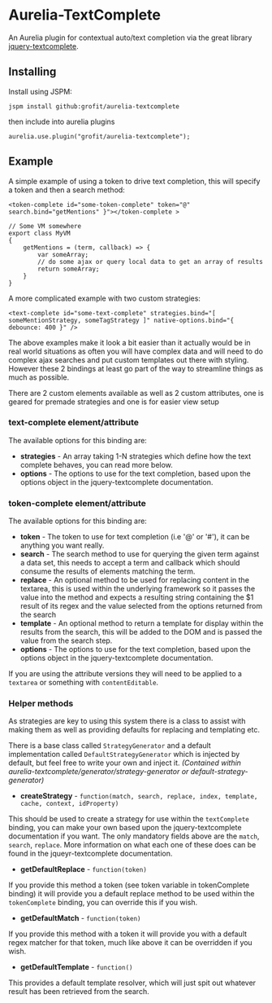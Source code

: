 # Aurelia-TextComplete

An Aurelia plugin for contextual auto/text completion via the great library [jquery-textcomplete](https://github.com/yuku-t/jquery-textcomplete/).

## Installing

Install using JSPM:

`jspm install github:grofit/aurelia-textcomplete`

then include into aurelia plugins

`aurelia.use.plugin("grofit/aurelia-textcomplete");`

## Example

A simple example of using a token to drive text completion, this will specify a token and then a search method:
```
<token-complete id="some-token-complete" token="@" search.bind="getMentions" }"></token-complete >

// Some VM somewhere
export class MyVM
{
    getMentions = (term, callback) => {
        var someArray;
        // do some ajax or query local data to get an array of results
        return someArray;
    }
}
```

A more complicated example with two custom strategies:
```
<text-complete id="some-text-complete" strategies.bind="[ someMentionStrategy, someTagStrategy ]" native-options.bind="{ debounce: 400 }" />
```

The above examples make it look a bit easier than it actually would be in real world situations as often you will have
complex data and will need to do complex ajax searches and put custom templates out there with styling. However these 2 bindings
at least go part of the way to streamline things as much as possible.

There are 2 custom elements available as well as 2 custom attributes, one is geared for premade strategies and one is for easier view setup

### text-complete element/attribute

The available options for this binding are:

* **strategies** - An array taking 1-N strategies which define how the text complete behaves, you can read more below.
* **options** - The options to use for the text completion, based upon the options object in the jquery-textcomplete documentation.

### token-complete element/attribute

The available options for this binding are:

* **token** - The token to use for text completion (i.e '@' or '#'), it can be anything you want really.
* **search** - The search method to use for querying the given term against a data set, this needs to accept a term and callback which should consume the results of elements matching the term.
* **replace** - An optional method to be used for replacing content in the textarea, this is used within the underlying framework so it passes the value into the method and expects a resulting string containing the $1 result of its regex and the value selected from the options returned from the search
* **template** - An optional method to return a template for display within the results from the search, this will be added to the DOM and is passed the value from the search step.
* **options** - The options to use for the text completion, based upon the options object in the jquery-textcomplete documentation.

If you are using the attribute versions they will need to be applied to a `textarea` or something with `contentEditable`.

### Helper methods

As strategies are key to using this system there is a class to assist with making them as well as providing defaults for replacing and templating etc.

There is a base class called `StrategyGenerator` and a default implementation called `DefaultStrategyGenerator` which is injected by default, but feel free to write your own and inject it. *(Contained within aurelia-textcomplete/generator/strategy-generator or default-strategy-generator)*

* **createStrategy** - `function(match, search, replace, index, template, cache, context, idProperty)`

This should be used to create a strategy for use within the `textComplete` binding, you can make your own based upon the jquery-textcomplete documentation if you want.
The only mandatory fields above are the `match`, `search`, `replace`. More information on what each one of these does can be found in the jqueyr-textcomplete documentation.

* **getDefaultReplace** - `function(token)`

If you provide this method a token (see token variable in tokenComplete binding) it will provide you a default replace method to be used within the `tokenComplete` binding, you can override this if you wish.

* **getDefaultMatch** - `function(token)`

If you provide this method with a token it will provide you with a default regex matcher for that token, much like above it can be overridden if you wish.

* **getDefaultTemplate** - `function()`

This provides a default template resolver, which will just spit out whatever result has been retrieved from the search.
